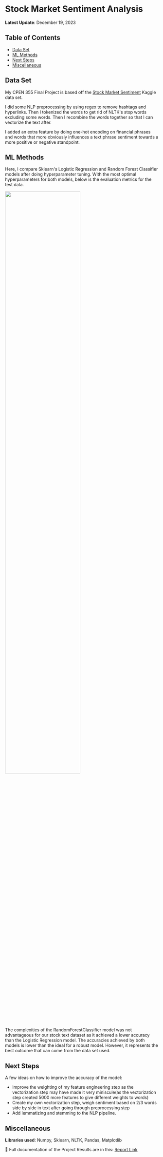 # Stock Market Sentiment Analysis

**Latest Update**: December 19, 2023
## Table of Contents
- [Data Set](#data-set)
- [ML Methods](#ml-methods)
- [Next Steps](#next-steps)
- [Miscellaneous](#miscellaneous)
## Data Set 

My CPEN 355 Final Project is based off the [Stock Market Sentiment](https://www.kaggle.com/datasets/yash612/stockmarket-sentiment-dataset/data) Kaggle data set. 

I did some NLP preprocessing by using regex to remove hashtags and hyperlinks. Then I tokenized the words to get rid of NLTK's stop words excluding some words. Then I recombine the words together so that I can vectorize the text after.

I added an extra feature by doing one-hot encoding on financial phrases and words that more obviously influences a text phrase sentiment towards a more positive or negative standpoint.

## ML Methods

Here, I compare Sklearn's Logistic Regression and Random Forest Classifier models after doing hyperparameter tuning. With the most optimal hyperparameters for both models, below is the evaluation metrics for the test data. 
<!-- 
![pic](./images/LRvsRFC.png) -->
<img src="./images/LRvsRFC.png" width="70%" height="70%"/>

The complexities of the RandomForestClassifier model was not advantageous for our stock text dataset as it achieved a lower accuracy than the Logistic Regression model. The accuracies achieved by both models is lower than the ideal for a robust model. However, it represents the best outcome that can come from the data set used. 

## Next Steps 

A few ideas on how to improve the accuracy of the model:
- Improve the weighting of my feature engineering step as the vectorization step may have made it very miniscule(as the vectorization step created 5000 more features to give different weights to words)
- Create my own vectorization step, weigh sentiment based on 2/3 words side by side in text after going through preprocessing step 
- Add lemmatizing and stemming to the NLP pipeline.

## Miscellaneous

**Libraries used**: Numpy, Sklearn, NLTK, Pandas, Matplotlib

🔗 Full documentation of the Project Results are in this: [Report Link](/extra/Stock_Data_Classification_Report.pdf)